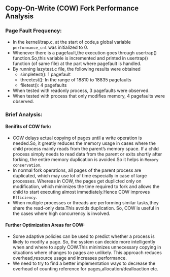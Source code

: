 ## Copy-On-Write (COW) Fork Performance Analysis

### Page Fault Frequency:

- In the kernel/trap.c, at the start of code,a global variable `performance_cnt` was initialized to 0.
- Whenever there is a pagefault,the execution goes through usertrap() function.So,this variable is incremented and printed in usertrap() function (of same file) at the part where pagefault is handled.
- By running lazytest.c file, the following results were obtained
    -   simpletest():   1 pagefault
    -   threetest():    In the range of 18810 to 18835 pagefaults
    -   filetest(): 4 pagefaults
- When tested with readonly process, 3 pagefaults were observed.
- When tested with process that only modifies memory, 4 pagefaults were observed.

### Brief Analysis:

#### Benifits of COW fork:

-  COW delays actual copying of pages until a write operation is needed.So, it greatly reduces the memory usage in cases where the child process mainly reads from the parent’s memory space. If a child process simply needs to read data from the parent or exits shortly after forking, the entire memory duplication is avoided.So it helps in `Memory conservation`.
-  In normal fork operations, all pages of the parent process are duplicated, which may use lot of time especially in case of large processes. Whereas in COW, the pages get duplicted only on modification, which minimizes the time required to fork and allows the child to start executing almost immediately.Hence COW improves `Efficiency`.
- When multiple processes or threads are performing similar tasks,they  share the read-only data.This avoids duplication. So, COW is useful in the cases where high concurrency is involved.

#### Further Optimization Areas for COW:

- Some adaptive policies can be used to predict whether a process is likely to modify a page. So, the system can decide more intelligently when and where to apply COW.This minimizes unnecessary copying in situations where changes to pages are unlikely. This approach reduces overhead,resource usage and increases performance.
- We need to try to find a better implementation ways to decrease the overhead of counting reference for pages,allocation/dealloaction etc.

